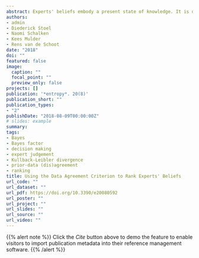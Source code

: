 ```yaml
---
abstract: Experts' beliefs embody a present state of knowledge. It is desirable to take this knowledge into account when making decisions. However, ranking experts based on the merit of their beliefs is a difficult task. In this paper, we show how experts can be ranked based on their knowledge and their level of (un)certainty. By letting experts specify their knowledge in the form of a probability distribution, we can assess how accurately they can predict new data, and how appropriate their level of (un)certainty is. The expert's specified probability distribution can be seen as a prior in a Bayesian statistical setting. We evaluate these priors by extending an existing prior-data (dis)agreement measure, the Data Agreement Criterion, and compare this approach to using Bayes factors to assess prior specification. We compare experts with each other and the data to evaluate their appropriateness. Using this method, new research questions can be asked and answered, for instance, Which expert predicts the new data best? Is there agreement between my experts and the data? Which experts' representation is more valid or useful? Can we reach convergence between expert judgement and data? We provided an empirical example ranking (regional) directors of a large financial institution based on their predictions of turnover.
authors:
- admin
- Diederick Stoel
- Naomi Schalken
- Kees Mulder
- Rens van de Schoot  
date: "2018"
doi: ""
featured: false
image:
  caption: ""
  focal_point: ""
  preview_only: false
projects: []
publication: '*entropy*. 20(8)'
publication_short: ""
publication_types:
- "2"
publishDate: "2018-08-09T00:00:00Z"
# slides: example
summary: 
tags:
- Bayes
- Bayes factor
- decision making
- expert judgement
- Kullback-Leibler divergence
- prior-data (dis)agreement
- ranking
title: Using the Data Agreement Criterion to Rank Experts' Beliefs
url_code: ""
url_dataset: ""
url_pdf: https://doi.org/10.3390/e20080592
url_poster: ""
url_project: ""
url_slides: ""
url_source: ""
url_video: ""
---
```


{{% alert note %}}
Click the *Cite* button above to demo the feature to enable visitors to import publication metadata into their reference management software.
{{% /alert %}}

<!--{{% alert note %}}
#Click the *Slides* button above to demo Academic's Markdown slides feature.
{{% /alert %}}-->

<!--Supplementary notes can be added here, including [code and math](https://sourcethemes.com/academic/docs/writing-markdown-latex/). -->
